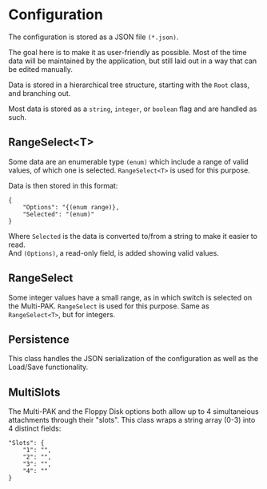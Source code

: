 ﻿# Configuration
The configuration is stored as a JSON file ```(*.json)```.

The goal here is to make it as user-friendly as possible.  Most of the time data will be maintained by the application, but still laid out in a way that can be edited manually.

Data is stored in a hierarchical tree structure, starting with the ```Root``` class, and branching out.

Most data is stored as a ```string```, ```integer```, or ```boolean``` flag and are handled as such.

## RangeSelect\<T>
Some data are an enumerable type ```(enum)``` which include a range of valid values, of which one is selected.  ```RangeSelect<T>``` is used for this purpose.

Data is then stored in this format:
```
{
    "Options": "{(enum range)},
    "Selected": "(enum)"
}
```

Where ```Selected``` is the data is converted to/from a string to make it easier to read.  
And ```(Options)```, a read-only field, is added showing valid values.

## RangeSelect
Some integer values have a small range, as in which switch is selected on the Multi-PAK.  ```RangeSelect``` is used for this purpose.
Same as ```RangeSelect<T>```, but for integers.

## Persistence
This class handles the JSON serialization of the configuration as well as the Load/Save functionality.

## MultiSlots
The Multi-PAK and the Floppy Disk options both allow up to 4 simultaneious attachments through their "slots".  This class wraps a string array (0-3) into 4 distinct fields: 

```
"Slots": {
    "1": "",
    "2": "",
    "3": "",
    "4": ""
}
```

